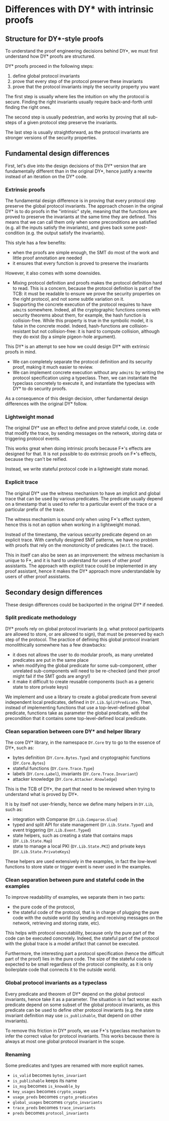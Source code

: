 # Differences with DY\* with intrinsic proofs

## Structure for DY\*-style proofs

To understand the proof engineering decisions behind DY\*,
we must first understand how DY\* proofs are structured.

DY\* proofs proceed in the following steps:
1. define global protocol invariants
2. prove that every step of the protocol preserve these invariants
3. prove that the protocol invariants imply the security property you want

The first step is usually where lies the intuition on why the protocol is secure.
Finding the right invariants usually require back-and-forth until finding the right ones.

The second step is usually pedestrian,
and works by proving that all sub-steps of a given protocol step preserve the invariants.

The last step is usually straightforward,
as the protocol invariants are stronger versions of the security properties.

## Fundamental design differences

First, let's dive into the design decisions of this DY\* version that are fundamentally different than in the original DY\*,
hence justify a rewrite instead of an iteration on the DY\* code.

### Extrinsic proofs

The fundamental design difference is in proving that every protocol step preserve the global protocol invariants.
The approach chosen in the original DY\* is to do proofs in the "intrinsic" style,
meaning that the functions are proved to preserve the invariants at the same time they are defined.
This means that we can call them only when some preconditions are satisfied (e.g. all the inputs satisfy the invariants),
and gives back some post-condition (e.g. the output satisfy the invariants).

This style has a few benefits:
- when the proofs are simple enough,
  the SMT do most of the work and little proof annotation are needed
- it ensures that every function is proved to preserve the invariants

However, it also comes with some downsides.
- Mixing protocol definition and proofs makes the protocol definition hard to read.
  This is a concern, because the protocol definition is part of the TCB:
  it must be readable to ensure we prove the security properties on the right protocol,
  and not some subtle variation on it.
- Supporting the concrete execution of the protocol requires to have `admit`s somewhere.
  Indeed, all the cryptographic functions comes with security theorems about them,
  for example, the hash function is collision-free.
  While this property is true in the symbolic model, it is false in the concrete model.
  Indeed, hash-functions are collision-resistant but not collision-free:
  it is hard to compute collision, although they do exist (by a simple pigeon-hole argument).

This DY\* is an attempt to see how we could design DY\* with extrinsic proofs in mind.
- We can completely separate the protocol definition and its security proof,
  making it much easier to review.
- We can implement concrete execution without any `admit`s:
  by writing the protocol specification using a typeclass.
  Then, we can instantiate the typeclass concretely to execute it,
  and instantiate the typeclass with DY\* to do security proofs.

As a consequence of this design decision, other fundamental design differences with the original DY\* follow.

### Lightweight monad

The original DY\* use an effect to define and prove stateful code, i.e. code that modify the trace,
by sending messages on the network, storing data or triggering protocol events.

This works great when doing intrinsic proofs because F\*'s effects are designed for that.
It is not possible to do extrinsic proofs on F\*'s effects, because they can't be reified.

Instead, we write stateful protocol code in a lightweight state monad.

### Explicit trace

The original DY\* use the witness mechanism to have an implicit and global trace that can be used by various predicates.
The predicate usually depend on a timestamp that is used to refer to a particular event of the trace or a particular prefix of the trace.

The witness mechanism is sound only when using F\*'s effect system,
hence this is not an option when working in a lightweight monad.

Instead of the timestamp, the various security predicate depend on an explicit trace.
With carefully designed SMT patterns, we have no problem with proofs that rely on the monotonicity of predicates (w.r.t. the trace).

This in itself can also be seen as an improvement:
the witness mechanism is unique to F\*, and it is hard to understand for users of other proof assistants.
The approach with explicit trace could be implemented in any proof assistant,
hence it makes the DY\* approach more understandable by users of other proof assistants.

## Secondary design differences

These design differences could be backported in the original DY\* if needed.

### Split predicate methodology

DY\* proofs rely on global protocol invariants (e.g. what protocol participants are allowed to store, or are allowed to sign),
that must be preserved by each step of the protocol.
The practice of defining this global protocol invariant monolithically somewhere has a few drawbacks:
- it does not allows the user to do modular proofs, as many unrelated predicates are put in the same place
- when modifying the global predicate for some sub-component, other unrelated sub-components will need to be re-checked (and their proof might fail if the SMT gods are angry!)
- it make it difficult to create reusable components (such as a generic state to store private keys)

We implement and use a library to create a global predicate from several independent local predicates,
defined in `DY.Lib.SplitPredicate`.
Then, instead of implementing functions that use a top-level-defined global predicate,
functions take as parameter the global predicate,
with the precondition that it contains some top-level-defined local predicate.

### Clean separation between core DY\* and helper library

The core DY\* library, in the namespace `DY.Core` try to go to the essence of DY\*, such as:
- bytes definition (`DY.Core.Bytes.Type`) and cryptographic functions (`DY.Core.Bytes`)
- stateful functions (`DY.Core.Trace.Type`)
- labels (`DY.Core.Label`), invariants (`DY.Core.Trace.Invariant`)
- attacker knowledge (`DY.Core.Attacker.Knowledge`)

This is the TCB of DY\*,
the part that need to be reviewed when trying to understand what is proved by DY\*.

It is by itself not user-friendly, hence we define many helpers in `DY.Lib`, such as:
- integration with Comparse (`DY.Lib.Comparse.Glue`)
- typed and split API for state management (`DY.Lib.State.Typed`) and event triggering (`DY.Lib.Event.Typed`)
- state helpers, such as creating a state that contains maps (`DY.Lib.State.Map`)
- state to manage a local PKI (`DY.Lib.State.PKI`) and private keys (`DY.Lib.State.PrivateKeys`)

These helpers are used extensively in the examples,
in fact the low-level functions to store state or trigger event is never used in the examples.

### Clean separation between pure and stateful code in the examples

To improve readability of examples, we separate them in two parts:
- the pure code of the protocol,
- the stateful code of the protocol, that is in charge of plugging the pure code with the outside world
  (by sending and receiving messages on the network, retrieving and storing state, etc).

This helps with protocol executability,
because only the pure part of the code can be executed concretely.
Indeed, the stateful part of the protocol with the global trace is a model artifact that cannot be executed.

Furthermore, the interesting part a protocol specification (hence the difficult part of the proof) lies in the pure code.
The size of the stateful code is expected to be small regardless of the protocol complexity,
as it is only boilerplate code that connects it to the outside world.

### Global protocol invariants as a typeclass

Every predicate and theorem of DY\* depend on the global protocol invariants,
hence take it as a parameter.
The situation is in fact worse:
each predicate depend on some subset of the global protocol invariants,
as this predicate can be used to define other protocol invariants
(e.g. the state invariant definition may use `is_publishable`, that depend on other invariants).

To remove this friction in DY\* proofs,
we use F\*'s typeclass mechanism to infer the correct value for protocol invariants.
This works because there is always at most one global protocol invariant in the scope.

### Renaming

Some predicates and types are renamed with more explicit names.
- `is_valid` becomes `bytes_invariant`
- `is_publishable` keeps its name
- `is_msg` becomes `is_knowable_by`
- `key_usages` becomes `crypto_usages`
- `usage_preds` becomes `crypto_predicates`
- `global_usages` becomes `crypto_invariants`
- `trace_preds` becomes `trace_invariants`
- `preds` becomes `protocol_invariants`
